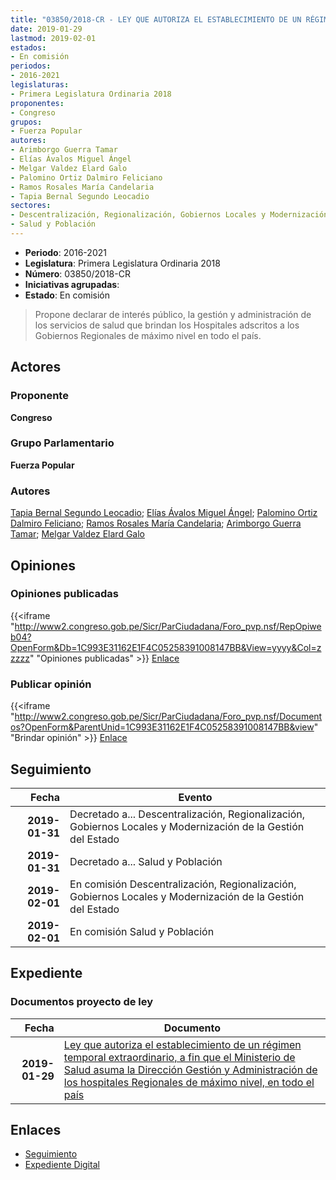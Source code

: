 ```yaml
---
title: "03850/2018-CR - LEY QUE AUTORIZA EL ESTABLECIMIENTO DE UN RÉGIMEN TEMPORAL EXTAORDINARIO, A FIN DE QUE EL MINISTERIO DE SALUD ASUMA LA DIRECCIÓN, GESTIÓN Y ADMINISTRACIÓN DE LOS HOSPITALES REGIONALES DE MÁXIMO NIVEL, EN TODO EL PAÍS"
date: 2019-01-29
lastmod: 2019-02-01
estados:
- En comisión
periodos:
- 2016-2021
legislaturas:
- Primera Legislatura Ordinaria 2018
proponentes:
- Congreso
grupos:
- Fuerza Popular
autores:
- Arimborgo Guerra Tamar
- Elías Ávalos Miguel Ángel
- Melgar Valdez Elard Galo
- Palomino Ortiz Dalmiro Feliciano
- Ramos Rosales María Candelaria
- Tapia Bernal Segundo Leocadio
sectores:
- Descentralización, Regionalización, Gobiernos Locales y Modernización de la Gestión del Estado
- Salud y Población
---
```

- **Periodo**: 2016-2021
- **Legislatura**: Primera Legislatura Ordinaria 2018
- **Número**: 03850/2018-CR
- **Iniciativas agrupadas**: 
- **Estado**: En comisión

> Propone declarar de interés público, la gestión y administración de los servicios de salud que brindan los Hospitales adscritos a los Gobiernos Regionales de máximo nivel en todo el país.


## Actores

### Proponente

**Congreso**

### Grupo Parlamentario

**Fuerza Popular**

### Autores

[Tapia Bernal Segundo Leocadio](mailto:mailto:stapia@congreso.gob.pe); [Elías Ávalos Miguel Ángel](mailto:mailto:melias@congreso.gob.pe); [Palomino Ortiz Dalmiro Feliciano](mailto:mailto:dfpalomino@congreso.gob.pe); [Ramos Rosales María Candelaria](mailto:mailto:mramosr@congreso.gob.pe); [Arimborgo Guerra Tamar](mailto:mailto:tarimborgo@congreso.gob.pe); [Melgar Valdez Elard Galo](mailto:mailto:emelgar@congreso.gob.pe)

## Opiniones

### Opiniones publicadas

{{<iframe "http://www2.congreso.gob.pe/Sicr/ParCiudadana/Foro_pvp.nsf/RepOpiweb04?OpenForm&Db=1C993E31162E1F4C05258391008147BB&View=yyyy&Col=zzzzz" "Opiniones publicadas" >}}
[Enlace](http://www2.congreso.gob.pe/Sicr/ParCiudadana/Foro_pvp.nsf/RepOpiweb04?OpenForm&Db=1C993E31162E1F4C05258391008147BB&View=yyyy&Col=zzzzz)

### Publicar opinión

{{<iframe "http://www2.congreso.gob.pe/Sicr/ParCiudadana/Foro_pvp.nsf/Documentos?OpenForm&ParentUnid=1C993E31162E1F4C05258391008147BB&view" "Brindar opinión" >}}
[Enlace](http://www2.congreso.gob.pe/Sicr/ParCiudadana/Foro_pvp.nsf/Documentos?OpenForm&ParentUnid=1C993E31162E1F4C05258391008147BB&view)


## Seguimiento

| Fecha | Evento |
|------:|--------|
| **2019-01-31** | Decretado a... Descentralización, Regionalización, Gobiernos Locales y Modernización de la Gestión del Estado |
| **2019-01-31** | Decretado a... Salud y Población |
| **2019-02-01** | En comisión Descentralización, Regionalización, Gobiernos Locales y Modernización de la Gestión del Estado |
| **2019-02-01** | En comisión Salud y Población |

## Expediente

### Documentos proyecto de ley

| Fecha | Documento |
|------:|-----------|
| **2019-01-29** | [Ley que autoriza el establecimiento de un régimen temporal extraordinario, a fin que el Ministerio de Salud asuma la Dirección Gestión y Administración de los hospitales Regionales de máximo nivel, en todo el país](http://www.leyes.congreso.gob.pe/Documentos/2016_2021/Proyectos_de_Ley_y_de_Resoluciones_Legislativas/PL0385020190129.pdf) |

## Enlaces

- [Seguimiento](http://www2.congreso.gob.pe/Sicr/TraDocEstProc/CLProLey2016.nsf/f7fff46988ca05b1052578e100829cc7/0af8ff3ae452828f05258392005d5524?OpenDocument)
- [Expediente Digital](http://www2.congreso.gob.pe/Sicr/TraDocEstProc/Expvirt_2011.nsf/visbusqptramdoc1621/03850?opendocument)

